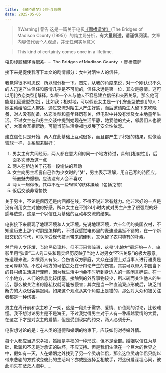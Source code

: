 ```yaml
---
title: 《廊桥遗梦》分析与感想
date: 2025-05-05
---
```


> [!Warning] 警告
> 这是一篇关于电影[《廊桥遗梦》](https://movie.douban.com/subject/1293929/)（The Bridges of Madison County (1995)）的纯主观分析，**有大量剧透，请谨慎阅读**。文章内容仅代表个人观点，并无任何实际意义

> This kind of certainty comes once in a lifetime.

电影标题翻译得很美...... The Bridges of Madison County → 廊桥遗梦

接下来是促使我写下本文的剧情部分：女主对陌生人的信任。

我觉得很不可思议，所以想分析一下。首先，从我的角度来说，对一个刚认识不久的人迅速产生信任和感情几乎是不可能的，信任永远是第一位，其次是感情。这可以用[[依恋类型]]解释。如果一个人与他人不容易建立信任和亲密关系，那么他可能是[[回避型依恋]]，比如我；相对地，可以假设女主是一个[[安全型依恋]]的人：她主动给陌生人带路，通过交流对陌生人产生好感，而后邀请陌生人留下来吃晚餐，对人没有防备。依恋类型和童年经历有关，但电影中并没有涉及女主地童年生活。不过女主在和男主交谈中提到她现在生活平静，她爱他的丈夫，邻居们人也很好，大家会互相帮助，可能当前生活幸福也发展了安全性依恋。

建立信任只是开始，两人在此基础上互动很多，而且都产生了积极的结果，就像滚雪球一样，关系越来越好：
1. 男女主有共同经历，两人都在意大利的同一个地方待过，具有[[相似性]]，后面多次涉及这一点
2. 两人在桥边关于花有一段愉快的互动
3. 女主向男主坦露自己作为少女时的“梦”，男主表示理解，用自己写的诗回应，~~简直魅力爆棚~~，应该没有人会不喜欢
4. 两人一起做饭，其中不乏一些轻微的肢体接触（包括之前）
5. 饭后交谈非常愉快

关于男主，不论是阅历还是内涵都在线，不得不说非常有魅力。他非常好的一点是没有利用女主对他的好感。所以女主在不到24小时内就对男主产生了很强烈的好感与依恋，这是一个以信任为基础的互动与交流的结果。

电影接下来展现了地理环境和人文环境。先说地理环境，六十年代的美国农村，不知道历史上那个时期是怎样的，不过我感觉电影里的麦迪逊县挺不错的，在一个新旧交织的时代，可以享受现代技术带来的便利，又保留了农村特有的朴素。

然后是人文环境，当地民风淳朴，但不乏闲言碎语，这是“小地方”最坏的一点。电影里用“狄雷”二人的口头和现实经历反映了当地人对男女“不洁关系”的极大恶意。按道理来说，如果两人有染，会伤害双方家庭，大众在道德上对当事人进行谴责是无可厚非的。不过小地方的可怕之处在于舆论产生的伤害。其实可以带入中国当下的县村级生活进行理解，因为我生活中也会不时听到身边人的一些闲言碎语。在一个小地方，人们的信息比较闭塞，接触到的外界事物较少，所以转而关注他人的生活，那么被关注者的隐私权就可能被侵害；其次是当一种直流观点形成后，缺乏判断力的大众很容易跟风。如果这个观点从某个角度上是错的，那么对大众和被关注者都是一种伤害。

男主在离开前和女主吵了一架，这是一段关于需求、爱情、价值观的讨论，比较难懂。我不想讨论男主是不是海王，不过我觉得男主对于人有一种超越爱情的大爱，在这之下才是对女主的爱情，但是受到现实的约束，两人必须分开。

电影想讨论的是：在人类的道德和婚姻的约束下，应该如何对待婚外情。

每个人都应当追求幸福，婚姻是幸福的一种形式，但不是全部。婚姻以信任为基础，欺骗和不忠是对承诺的破坏，不应支持。但是我们生活在一个巨大的世界之中，假如有一天，人在婚姻之外找到了另一个灵魂伴侣，那么这位灵魂伴侣只能以带来悲剧的方式改变彼此的生活吗？亦或是选择互相放手，将这份爱深埋心间，彼此消失在茫茫人海中......